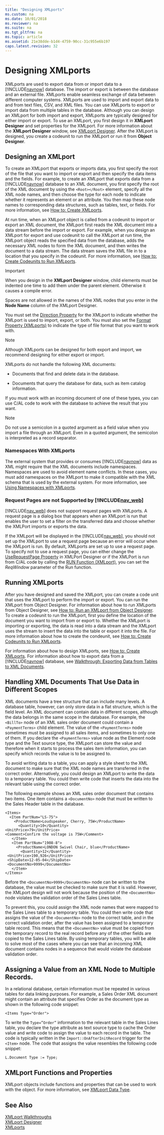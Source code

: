 ```yaml
---
title: "Designing XMLports"
ms.custom: na
ms.date: 10/01/2018
ms.reviewer: na
ms.suite: na
ms.tgt_pltfrm: na
ms.topic: article
ms.assetid: 21e38dde-b1d4-4759-90cc-31c955e6b197
caps.latest.revision: 32
---
```

# Designing XMLports
XMLports are used to export data from or import data to a [!INCLUDE[navnow](includes/navnow_md.md)] database. The import or export is between the database and an external file. XMLports enable seamless exchange of data between different computer systems. XMLports are used to import and export data to and from text files, CSV, and XML files. You can use XMLports to export or import data from multiple tables in the database. Although you can design an XMLport for both import and export, XMLports are typically designed for either import or export. To use an XMLport, you first design it in **XMLport Designer** and set properties for the XMLport. For more information about the **XMLport Designer** window, see [XMLport Designer](uiref/-$-S_21001-XMLport-Designer-$-.md). After the XMLport is designed, you create a codeunit to run the XMLport or run it from **Object Designer**.  

## Designing an XMLport  
 To create an XMLport that exports or imports data, you first specify the root of the file that you want to import or export and then specify the data items and the fields. For example, to create an XMLport that exports data from a [!INCLUDE[navnow](includes/navnow_md.md)] database to an XML document, you first specify the root of the XML document by using the `<Root></Root>` element, specify all the XML node names, and then choose the type for each node to indicate whether it represents an element or an attribute. You then map these node names to corresponding data structures, such as tables, text, or fields. For more information, see [How to: Create XMLports](How-to--Create-XMLports.md).  

 At run time, when an XMLport object is called from a codeunit to import or export an XML document, the XMLport first reads the XML document into a data stream before the import or export. For example, when you design an XMLport for export and use codeunit to call the XMLport at run time, the XMLport object reads the specified data from the database, adds the necessary XML nodes to form the XML document, and then writes the document to a data stream. The data stream saves the XML file in to a location that you specify in the codeunit. For more information, see [How to: Create Codeunits to Run XMLports](How-to--Create-Codeunits-to-Run-XMLports.md).  

> [!IMPORTANT]  
>  When you design in the **XMLport Designer** window, child elements must be indented one time to add them under the parent element. Otherwise it causes a compile error.  
>   
>  Spaces are not allowed in the names of the XML nodes that you enter in the **Node Name** column of the XMLport Designer.  
>   
>  You must set the [Direction Property](Direction-Property.md) for the XMLport to indicate whether the XMLport is used to import, export, or both. You must also set the [Format Property \(XMLports\)](Format-Property--XMLports-.md) to indicate the type of file format that you want to work with.  

> [!NOTE]  
>  Although XMLports can be designed for both export and import, we recommend designing for either export or import.  

 XMLports do not handle the following XML documents:  

-   Documents that find and delete data in the database.  

-   Documents that query the database for data, such as item catalog information.  

 If you must work with an incoming document of one of these types, you can use C/AL code to work with the database to achieve the result that you want.  

> [!NOTE]  
>  Do not use a semicolon in a quoted argument as a field value when you import a file through an XMLport. Even in a quoted argument, the semicolon is interpreted as a record separator.  

###  <a name="Namespaces"></a> Namespaces With XMLports  
 The external system that provides or consumes [!INCLUDE[navnow](includes/navnow_md.md)] data as XML might require that the XML documents include namespaces. Namespaces are used to avoid element name conflicts. In these cases, you must add namespaces on the XMLport to make it compatible with the XML schema that is used by the external system. For more information, see [Using Namespaces with XMLports](Using-Namespaces-with-XMLports.md).  

### Request Pages are not Supported by [!INCLUDE[nav_web](includes/nav_web_md.md)]  
 [!INCLUDE[nav_web](includes/nav_web_md.md)] does not support request pages with XMLports. A request page is a dialog box that appears when an XMLport is run that enables the user to set a filter on the transferred data and choose whether the XMLPort imports or exports the data.  

 If the XMLport will be displayed in the [!INCLUDE[nav_web](includes/nav_web_md.md)], you should not set up the XMLport to use a request page because an error will occur when the XMLport is run. By default, XMLports are set up to use a request page. To specify not to use a request page, you can either change the [UseRequestPage Property](UseRequestPage-Property.md) in XMLPort Designer or if the XMLPort is run from C/AL code by calling the [RUN Function \(XMLport\)](RUN-Function--XMLport-.md), you can set the *ReqWindow* parameter of the Run function.  

## Running XMLports  
 After you have designed and saved the XMLport, you can create a code unit that uses the XMLport to perform the import or export. You can run the XMLport from Object Designer. For information about how to run XMLports from Object Designer, see [How to: Run an XMLport from Object Designer](How-to--Run-an-XMLport-from-Object-Designer.md). To create a codeunit to run the XMLport, first you define the location of the document you want to import from or export to. Whether the XMLport is importing or exporting, the data is read into a data stream and the XMLport uses the stream to insert the data into the table or export it into the file. For more information about how to create the condeunit, see [How to: Create Codeunits to Run XMLports](How-to--Create-Codeunits-to-Run-XMLports.md).  

 For information about how to design XMLports, see [How to: Create XMLports](How-to--Create-XMLports.md). For information about how to export data from a [!INCLUDE[navnow](includes/navnow_md.md)] database, see [Walkthrough: Exporting Data from Tables to XML Documents](Walkthrough--Exporting-Data-from-Tables-to-XML-Documents.md).  

## Handling XML Documents That Use Data in Different Scopes  
 XML documents have a tree structure that can include many levels. A database table, however, can only store data in a flat structure, which is the field level. An XML document can contain data in different scopes, although the data belongs in the same scope in the database. For example, the `<BillTo>` node of an XML sales order document could contain a `<PaymentTerms>` child element. The value of the `<PaymentTerms>` node sometimes must be assigned to all sales items, and sometimes to only one of them. If you declare the `<PaymentTerms>` value node as the Element node type and the Text source type, the XMLport can store the value and therefore when it starts to process the sales item information, you can specify which records the value is to be assigned to.  

 To avoid writing data to a table, you can apply a style sheet to the XML document to make sure that the XML node names are transferred in the correct order. Alternatively, you could design an XMLport to write the data to a temporary table. You could then write code that inserts the data into the relevant table using the correct order.  

 The following example shows an XML sales order document that contains two items. One item contains a `<DocumentNo>` node that must be written to the Sales Header table in the database.  

```  
<Items>  
  <Item PartNum="LS-75">  
    <ProductName>Loudspeaker, Cherry, 75W</ProductName>  
      <Quantity>10</Quantity>  
<UnitPrice>79</UnitPrice>  
<Comment>Confirm the voltage is 75W</Comment>  
   </Item>  
   <Item PartNum="1908-8">  
     <ProductName>LONDON Swivel Chair, blue</ProductName>  
       <Quantity>12</Quantity>  
 <UnitPrice>190,926</UnitPrice>  
 <ShipDate>12-05-04</ShipDate>  
 <DocumentNo>9999</DocumentNo>  
   </Item>  
</Items>  
```  

 Before the `<DocumentNo>9999</DocumentNo>` node can be written to the database, the value must be checked to make sure that it is valid. However, the XMLport design will not work because the position of the `<DocumentNo>` node violates the validation order of the Sales Lines table.  

 To prevent this, you could assign the XML node names that were mapped to the Sales Lines table to a temporary table. You could then write code that assigns the value of the `<DocumentNo>` node to the correct table, and in the correct validation order, after the value has been assigned to a temporary table record. This means that the `<DocumentNo>` value must be copied from the temporary record to the real record before any of the other fields are copied to the Sales Lines table. By using temporary tables, you will be able to solve most of the cases where you can see that an incoming XML document contains nodes in a sequence that would violate the database validation order.  

## Assigning a Value from an XML Node to Multiple Records.  
 In a relational database, certain information must be repeated in various tables for data linking purposes. For example, a Sales Order XML document might contain an attribute that specifies Order as the document type as shown in the following code snippet:  

 `<Items Type="Order">`  

 To write the `Type=”Order”` information to the relevant table in the Sales Lines table, you declare the type attribute as text source type to cache the Order value and write code to assign the value to each record in the table. The code is typically written in the `Import::OnAfterInitRecord` trigger for the `<Item>` node. The code that assigns the value resembles the following code snippet:  

 `L.Document Type := Type;`  

## XMLport Functions and Properties  
 XMLport objects include functions and properties that can be used to work with the object. For more information, see [XMLport Data Type](XMLport-Data-Type.md).  

## See Also  
 [XMLport Walkthroughs](XMLport-Walkthroughs.md)   
 [XMLport Designer](uiref/-$-S_21001-XMLport-Designer-$-.md)   
 [XMLports](XMLports.md)

